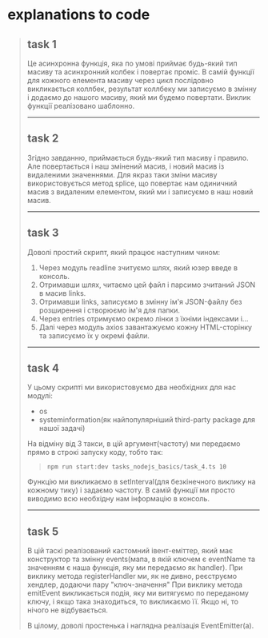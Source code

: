 # explanations to code

> ## task 1
> Це асинхронна функція, яка по умові приймає будь-який тип масиву та асинхронний колбек
> і повертає проміс.
> В самій функції для кожного елемента масиву через цикл послідовно викликається коллбек, 
> результат коллбеку ми записуємо в змінну і додаємо до нашого масиву, 
> який ми будемо повертати. Виклик функції реалізовано шаблонно.
> 
>---
> 
> ## task 2
> Згідно завданню, приймається будь-який тип масиву і правило. Але повертається і наш змінений масив, 
> і новий масив із видаленими значеннями. Для якраз таки зміни масиву використовується метод splice, 
> що повертає нам одиничний масив з видаленим елементом, який ми і записуємо в наш новий масив.
> 
> ---
> 
> ## task 3
> Доволі простий скрипт, який працює наступним чином:
> 1. Через модуль readline зчитуємо шлях, який юзер введе в консоль.
> 2. Отримавши шлях, читаємо цей файл і парсимо зчитаний JSON в масив links.
> 3. Отримавши links, записуємо в змінну ім'я JSON-файлу без розширення і створюємо ім'я для папки.
> 4. Через entries отримуємо окремо лінки з їхніми індексами і...
> 5. Далі через модуль axios завантажуємо кожну HTML-сторінку та записуємо їх у окремі файли.
> 
> ---
> 
> ## task 4
> У цьому скрипті ми використовуємо два необхідних для нас модулі:
> - os
> - systeminformation(як найпопулярніший third-party package для нашої задачі)
> 
> На відміну від 3 такси, в цій аргумент(частоту) ми передаємо прямо в строкі запуску коду, тобто так:
> > `npm run start:dev tasks_nodejs_basics/task_4.ts 10`
> 
> Функцію ми викликаємо в setInterval(для безкінечного виклику на кожному тику) і задаємо частоту.
> В самій функції ми просто виводимо всю необхідну нам інформацію в консоль.
>
> ---
>
> ## task 5
> В цій таскі реалізований кастомний івент-еміттер, який має конструктор та змінну 
> events(мапа, в якій ключем є eventName та значенням є наша функція, яку ми передаємо як handler).
> При виклику метода registerHandler ми, як не дивно, реєструємо хендлер, додаючи пару "ключ-значення"
> При виклику метода emitEvent викликається подія, яку ми витягуємо по переданому ключу, і якщо така 
> знаходиться, то викликаємо її. Якщо ні, то нічого не відбувається. 
> 
> В цілому, доволі простенька і наглядна реалізація EventEmitter(а).
> 
